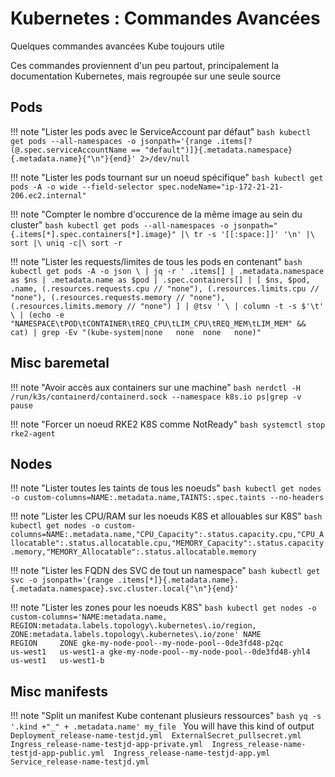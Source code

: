 # Kubernetes : Commandes Avancées

Quelques commandes avancées Kube toujours utile

Ces commandes proviennent d'un peu partout, principalement la documentation Kubernetes, mais regroupée sur une seule source

## Pods

!!! note "Lister les pods avec le ServiceAccount par défaut"
    ```bash
    kubectl get pods --all-namespaces -o jsonpath='{range .items[?(@.spec.serviceAccountName == "default")]}{.metadata.namespace} {.metadata.name}{"\n"}{end}' 2>/dev/null
    ```

!!! note "Lister les pods tournant sur un noeud spécifique"
    ```bash
    kubectl get pods -A -o wide --field-selector spec.nodeName="ip-172-21-21-206.ec2.internal"
    ```

!!! note "Compter le nombre d'occurence de la même image au sein du cluster"
    ```bash
    kubectl get pods --all-namespaces -o jsonpath="{.items[*].spec.containers[*].image}" |\
    tr -s '[[:space:]]' '\n' |\
    sort |\
    uniq -c|\
    sort -r
    ```

!!! note "Lister les requests/limites de tous les pods en contenant"
    ```bash
    kubectl get pods -A -o json \
      | jq -r '
        .items[]
        | .metadata.namespace as $ns
        | .metadata.name as $pod
        | .spec.containers[]
        | [
            $ns,
            $pod,
            .name,
            (.resources.requests.cpu // "none"),
            (.resources.limits.cpu // "none"),
            (.resources.requests.memory // "none"),
            (.resources.limits.memory // "none")
          ]
        | @tsv
      ' \
      | column -t -s $'\t' \
      | (echo -e "NAMESPACE\tPOD\tCONTAINER\tREQ_CPU\tLIM_CPU\tREQ_MEM\tLIM_MEM" && cat) | grep -Ev "(kube-system|none   none  none   none)"
    ```

## Misc baremetal

!!! note "Avoir accès aux containers sur une machine"
    ```bash
    nerdctl -H /run/k3s/containerd/containerd.sock --namespace k8s.io ps|grep -v pause
    ```

!!! note "Forcer un noeud RKE2 K8S comme NotReady"
    ```bash
    systemctl stop rke2-agent
    ```

## Nodes

!!! note "Lister toutes les taints de tous les noeuds"
    ```bash
    kubectl get nodes -o custom-columns=NAME:.metadata.name,TAINTS:.spec.taints --no-headers
    ```

!!! note "Lister les CPU/RAM sur les noeuds K8S et allouables sur K8S"
    ```bash
    kubectl get nodes -o custom-columns=NAME:.metadata.name,"CPU_Capacity":.status.capacity.cpu,"CPU_Allocatable":.status.allocatable.cpu,"MEMORY_Capacity":.status.capacity.memory,"MEMORY_Allocatable":.status.allocatable.memory
    ```

!!! note "Lister les FQDN des SVC de tout un namespace"
    ```bash
    kubectl get svc -o jsonpath='{range .items[*]}{.metadata.name}.{.metadata.namespace}.svc.cluster.local{"\n"}{end}'
    ```

!!! note "Lister les zones pour les noeuds K8S"
    ```bash
    kubectl get nodes -o custom-columns='NAME:metadata.name, REGION:metadata.labels.topology\.kubernetes\.io/region, ZONE:metadata.labels.topology\.kubernetes\.io/zone'
    NAME                                                   REGION     ZONE
    gke-my-node-pool--my-node-pool--0de3fd48-p2qc          us-west1   us-west1-a
    gke-my-node-pool--my-node-pool--0de3fd48-yhl4          us-west1   us-west1-b
    ```

## Misc manifests

!!! note "Split un manifest Kube contenant plusieurs ressources"
    ```bash
    yq -s '.kind +"_" + .metadata.name' my_file
    ```
    You will have this kind of output
    <!-- markdownlint-disable MD038 -->
    ```
    Deployment_release-name-testjd.yml  ExternalSecret_pullsecret.yml  Ingress_release-name-testjd-app-private.yml  Ingress_release-name-testjd-app-public.yml  Ingress_release-name-testjd-app.yml  Service_release-name-testjd.yml
    ```
